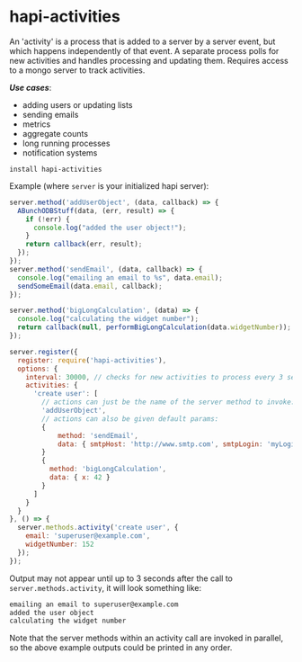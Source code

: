 # hapi-activities

An 'activity' is a process that is added to a server by a server event, but which happens independently of that event. A separate process polls for new activities and handles processing and updating them. Requires access to a mongo server to track activities.

*__Use cases__*:
- adding users or updating lists
- sending emails
- metrics
- aggregate counts
- long running processes
- notification systems


```
install hapi-activities
```

Example (where ```server``` is your initialized hapi server):

```js
server.method('addUserObject', (data, callback) => {
  ABunchODBStuff(data, (err, result) => {
    if (!err) {
      console.log("added the user object!");
    }
    return callback(err, result);
  });
});
server.method('sendEmail', (data, callback) => {
  console.log("emailing an email to %s", data.email);
  sendSomeEmail(data.email, callback);
});

server.method('bigLongCalculation', (data) => {
  console.log("calculating the widget number");
  return callback(null, performBigLongCalculation(data.widgetNumber));
});

server.register({
  register: require('hapi-activities'),
  options: {
    interval: 30000, // checks for new activities to process every 3 seconds
    activities: {
      'create user': [
        // actions can just be the name of the server method to invoke:
        'addUserObject',
        // actions can also be given default params:
        {
            method: 'sendEmail',
            data: { smtpHost: 'http://www.smtp.com', smtpLogin: 'myLogin', smtpPassword: 'insecure1'}
        }
        {
          method: 'bigLongCalculation',
          data: { x: 42 }
        }
      ]
    }
  }
}, () => {
  server.methods.activity('create user', {
    email: 'superuser@example.com',
    widgetNumber: 152
  });
});
```

Output may not appear until up to 3 seconds after the call to ```server.methods.activity```, it will look something like:
```sh
emailing an email to superuser@example.com
added the user object
calculating the widget number
```

Note that the server methods within an activity call are invoked in parallel, so the above example outputs could be printed in any order.  
